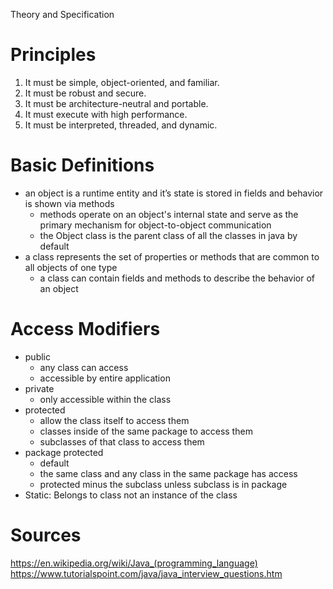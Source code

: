 Theory and Specification

# Principles

1. It must be simple, object-oriented, and familiar.
2. It must be robust and secure.
3. It must be architecture-neutral and portable.
4. It must execute with high performance.
5. It must be interpreted, threaded, and dynamic.

# Basic Definitions

* an object is a runtime entity and it’s state is stored in fields and behavior is shown via methods
  * methods operate on an object's internal state and serve as the primary mechanism for object-to-object communication
  * the Object class is the parent class of all the classes in java by default
* a class represents the set of properties or methods that are common to all objects of one type
  * a class can contain fields and methods to describe the behavior of an object

# Access Modifiers

* public
  * any class can access
  * accessible by entire application
* private
  * only accessible within the class
* protected
  * allow the class itself to access them
  * classes inside of the same package to access them
  * subclasses of that class to access them
* package protected
  * default
  * the same class and any class in the same package has access
  * protected minus the subclass unless subclass is in package
* Static: Belongs to class not an instance of the class

# Sources

https://en.wikipedia.org/wiki/Java_(programming_language)
https://www.tutorialspoint.com/java/java_interview_questions.htm
